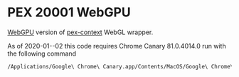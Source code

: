 # PEX 20001 WebGPU

[WebGPU](https://gpuweb.github.io/gpuweb/) version of [pex-context](https://github.com/pex-gl/pex-context) WebGL wrapper.


As of 2020-01--02 this code requires Chrome Canary 81.0.4014.0 run with the following command

```sh
/Applications/Google\ Chrome\ Canary.app/Contents/MacOS/Google\ Chrome\ Canary --enable-unsafe-webgpu
```